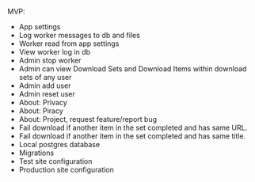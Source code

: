 
MVP:
- App settings
- Log worker messages to db and files
- Worker read from app settings
- View worker log in db
- Admin stop worker
- Admin can view Download Sets and Download Items within download sets of any
  user
- Admin add user
- Admin reset user
- About: Privacy
- About: Piracy
- About: Project, request feature/report bug
- Fail download if another item in the set completed and has same URL.
- Fail download if another item in the set completed and has same title.
- Local postgres database
- Migrations
- Test site configuration
- Production site configuration